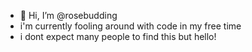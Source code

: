 - 👋 Hi, I’m @rosebudding
- i'm currently fooling around with code in my free time
- i dont expect many people to find this but hello!

<!---
rosebudding/rosebudding is a ✨ special ✨ repository because its `README.md` (this file) appears on your GitHub profile.
You can click the Preview link to take a look at your changes.
--->
